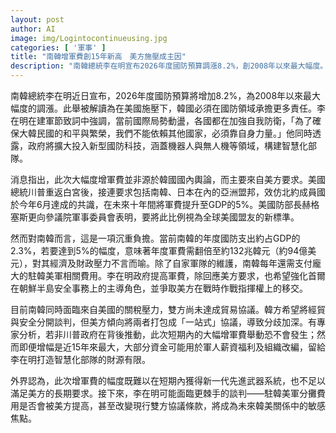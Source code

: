 ```yaml
---
layout: post
author: AI
image: img/Logintocontinueusing.jpg
categories: [ '軍事' ]
title: "南韓增軍費創15年新高　美方施壓成主因"  
description: "南韓總統李在明宣布2026年度國防預算調漲8.2%，創2008年以來最大幅度。此舉被視為回應美國要求亞洲盟邦軍費達GDP 5%的壓力，並意在強化首爾在半島安全事務的主導地位。分析指出增幅雖大，但多用於軍人福利，智慧化部隊建設資金有限，未來韓美在駐軍費與貿易談判上恐將迎來更多摩擦。"  "
---
```

南韓總統李在明近日宣布，2026年度國防預算將增加8.2%，為2008年以來最大幅度的調漲。此舉被解讀為在美國施壓下，韓國必須在國防領域承擔更多責任。李在明在建軍節致詞中強調，當前國際局勢動盪，各國都在加強自我防衛，「為了確保大韓民國的和平與繁榮，我們不能依賴其他國家，必須靠自身力量。」他同時透露，政府將擴大投入新型國防科技，涵蓋機器人與無人機等領域，構建智慧化部隊。  

消息指出，此次大幅度增軍費並非源於韓國國內輿論，而主要來自美方要求。美國總統川普重返白宮後，接連要求包括南韓、日本在內的亞洲盟邦，效仿北約成員國於今年6月達成的共識，在未來十年間將軍費提升至GDP的5%。美國防部長赫格塞斯更向參議院軍事委員會表明，要將此比例視為全球美國盟友的新標準。  

然而對南韓而言，這是一項沉重負擔。當前南韓的年度國防支出約占GDP的2.3%，若要達到5%的幅度，意味著年度軍費需翻倍至約132兆韓元（約94億美元），對其經濟及財政壓力不言而喻。除了自家軍隊的維護，南韓每年還需支付龐大的駐韓美軍相關費用。李在明政府提高軍費，除回應美方要求，也希望強化首爾在朝鮮半島安全事務上的主導角色，並爭取美方在戰時作戰指揮權上的移交。  

目前南韓同時面臨來自美國的關稅壓力，雙方尚未達成貿易協議。韓方希望將經貿與安全分開談判，但美方傾向將兩者打包成「一站式」協議，導致分歧加深。有專家分析，若非川普政府在背後推動，此次短期內的大幅增軍費舉動恐不會發生；然而即便增幅是近15年來最大，大部分資金可能用於軍人薪資福利及組織改編，留給李在明打造智慧化部隊的財源有限。  

外界認為，此次增軍費的幅度既難以在短期內獲得新一代先進武器系統，也不足以滿足美方的長期要求。接下來，李在明可能面臨更棘手的談判——駐韓美軍分攤費用是否會被美方提高，甚至改變現行雙方協議條款，將成為未來韓美關係中的敏感焦點。